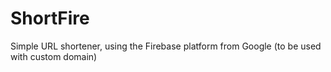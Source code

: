 # ShortFire
Simple URL shortener, using the Firebase platform from Google (to be used with custom domain)
